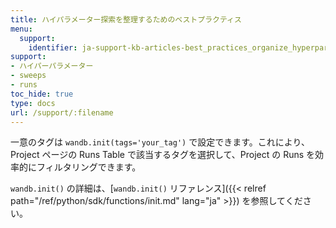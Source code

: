 ```yaml
---
title: ハイパラメーター探索を整理するためのベストプラクティス
menu:
  support:
    identifier: ja-support-kb-articles-best_practices_organize_hyperparameter_searches
support:
- ハイパーパラメーター
- sweeps
- runs
toc_hide: true
type: docs
url: /support/:filename
---
```


一意のタグは `wandb.init(tags='your_tag')` で設定できます。これにより、Project ページの Runs Table で該当するタグを選択して、Project の Runs を効率的にフィルタリングできます。

`wandb.init()` の詳細は、[`wandb.init()` リファレンス]({{< relref path="/ref/python/sdk/functions/init.md" lang="ja" >}}) を参照してください。